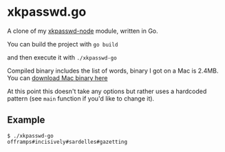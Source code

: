 # xkpasswd.go

A clone of my [xkpasswd-node](https://github.com/vot/xkpasswd-node) module, written in Go.

You can build the project with
`go build`

and then execute it with
`./xkpasswd-go`

Compiled binary includes the list of words, binary I got on a Mac is 2.4MB. You can [download Mac binary here](https://github.com/vot/xkpasswd-go/releases/tag/0.0.1)

At this point this doesn't take any options but rather uses a hardcoded pattern (see `main` function if you'd like to change it).

## Example

```
$ ./xkpasswd-go
offramps#incisively#sardelles#gazetting
```

